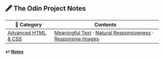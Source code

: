 ## 🖋️ The Odin Project Notes

| 📁 Category                                 | Contents                                                                                                                                                                                            |
| ------------------------------------------- | --------------------------------------------------------------------------------------------------------------------------------------------------------------------------------------------------- |
| [Advanced HTML & CSS](./advanced_html_css/) | [Meaningful Text](./advanced_html_css/meaningful-text.md) · [Natural Responsiveness](./advanced_html_css/natural-responsiveness.md) · [Responsive Images](./advanced_html_css/responsive-images.md) |

#### ↩️ [Notes](/work/notes/notes.md)
